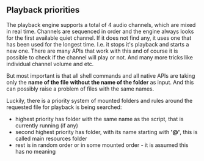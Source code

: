 ## Playback priorities

The playback engine supports a total of 4 audio channels, which are mixed in real time.
Channels are sequenced in order and the engine always looks for the first available quiet channel.
If it does not find any, it uses one that has been used for the longest time.
I.e. it stops it's playback and starts a new one.
There are many APIs that work with this and of course it is possible to check if the channel will play or not.
And many more tricks like individual channel volume and etc.

But most important is that all shell commands and all native APIs are taking only the **name of the file** **without the name of the folder** as input.
And this can possibly raise a problem of files with the same names.

Luckily, there is a priority system of mounted folders and rules around the requested file for playback is being searched:

* highest priority has folder with the same name as the script, that is currently running (if any)
* second highest priority has folder, with its name starting with **'@'**, this is called main resources folder
* rest is in random order or in some mounted order - it is assumed this has no meaning